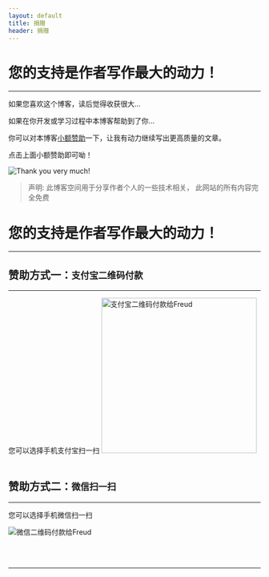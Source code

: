 ```yaml
---
layout: default
title: 捐赠
header: 捐赠
---
```


您的支持是作者写作最大的动力！
==============================

<hr>

如果您喜欢这个博客，读后觉得收获很大...

如果在你开发或学习过程中本博客帮助到了你...

你可以对本博客[小额赞助](/donate/method)一下，让我有动力继续写出更高质量的文章。

点击上面小额赞助即可呦！
<br>

![Thank you very much!](/images/freud.jpg)
<br>

>声明: 此博客空间用于分享作者个人的一些技术相关， 此网站的所有内容完全免费

您的支持是作者写作最大的动力！
==============================

<hr>

赞助方式一：`支付宝二维码付款`
------------------------------

<hr>
您可以选择手机支付宝扫一扫

<img src="/images/zhifubao_2.JPG" alt="支付宝二维码付款给Freud" width="310" />

<br>
<br>

赞助方式二：`微信扫一扫`
------------------------------

<hr>
您可以选择手机微信扫一扫

![微信二维码付款给Freud](/images/weixin.png)

<br>
<br>

<hr>

